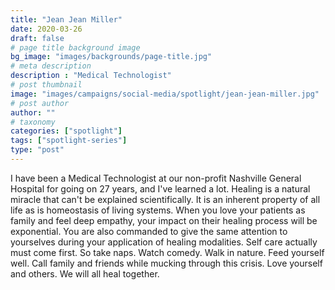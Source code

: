 ```yaml
---
title: "Jean Jean Miller"
date: 2020-03-26
draft: false
# page title background image
bg_image: "images/backgrounds/page-title.jpg"
# meta description
description : "Medical Technologist"
# post thumbnail
image: "images/campaigns/social-media/spotlight/jean-jean-miller.jpg"
# post author
author: ""
# taxonomy
categories: ["spotlight"]
tags: ["spotlight-series"]
type: "post"
---
```


I have been a Medical Technologist at our non-profit Nashville General Hospital for going on 27 years​, and I've learned a lot. Healing is a natural miracle that can't be explained scientifically. It is an inherent property of all life as is homeostasis of living systems. When you love your patients as family and feel deep empathy, your impact on their healing process will be exponential. You are also commanded to give the same attention to yourselves during your application of healing modalities. Self care actually must come first. So take naps. Watch comedy. Walk in nature. Feed yourself well. Call family and friends while mucking through this crisis. Love yourself and others. We will all heal together.